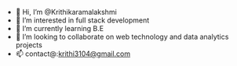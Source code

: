 - 👋 Hi, I’m @Krithikaramalakshmi
- 👀 I’m interested in full stack development
- 🌱 I’m currently learning B.E
- 💞️ I’m looking to collaborate on web technology and data analytics projects
- 📫 contact@:krithi3104@gmail.com 

<!---
Krithikaramalakshmi/Krithikaramalakshmi is a ✨ special ✨ repository because its `README.md` (this file) appears on your GitHub profile.
You can click the Preview link to take a look at your changes.
--->
